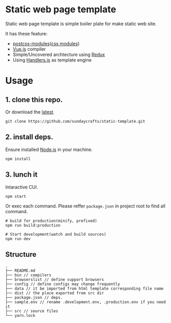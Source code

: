 # Static web page template
Static web page template is simple boiler plate for make static web site.

It has these feature:
* [postcss-modules](https://github.com/css-modules/postcss-modules)([css modules](https://github.com/css-modules/css-modules))
* [Vue.js](https://github.com/vuejs/vue) compiler
* Simple/Uncovered archtecture using [Redux](https://github.com/reactjs/redux)
* Using [Handlers.js](https://github.com/wycats/handlebars.js/) as template engine

# Usage
## 1. clone this repo.
Or download the [latest](https://github.com/sundaycrafts/static-template/archive/master.zip).

```shell
git clone https://github.com/sundaycrafts/static-template.git
```

## 2. install deps.
Ensure installed [Node.js](https://nodejs.org/en/) in your machine.

```shell
npm install
```

## 3. lunch it
Intaractive CUI.

```shell
npm start
```

Or exec each command.
Please reffer `package.json` in project root to find all command.

```shell
# build for production(minify, prefixed)
npm run build:production

# Start development(watch and build sources)
npm run dev
```

## Structure

```
.
├── README.md
├── bin // compilers
├── browserslist // define support browsers
├── config // define configs may change frequently
├── data // it be imported from html template corresponding file name
├── dist // the place exported from src dir
├── package.json // deps.
├── sample.env // rename .development.env, .production.env if you need it
├── src // source files
└── yarn.lock
```
